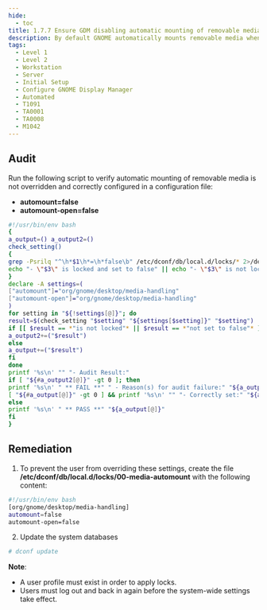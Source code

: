 ```yaml
---
hide:
  - toc
title: 1.7.7 Ensure GDM disabling automatic mounting of removable media is not overridden
description: By default GNOME automatically mounts removable media when inserted as a convenience to the user. By using the lockdown mode in dconf, you can prevent users from changing specific settings. To lock down a dconf key or subpath, create a locks subdirectory in the keyfile directory. The files inside this directory contain a list of keys or subpaths to lock. Just as with the keyfiles, you may add any number of files to this directory.
tags:
  - Level 1
  - Level 2
  - Workstation
  - Server
  - Initial Setup
  - Configure GNOME Display Manager
  - Automated
  - T1091
  - TA0001
  - TA0008
  - M1042
---
```


## Audit
Run the following script to verify automatic mounting of removable media is not overridden and correctly configured in a configuration file:
- **automount=false**
- **automount-open=false**
```bash linenums="1"
#!/usr/bin/env bash
{
a_output=() a_output2=()
check_setting()
{
grep -Psrilq "^\h*$1\h*=\h*false\b" /etc/dconf/db/local.d/locks/* 2>/dev/null && \
echo "- \"$3\" is locked and set to false" || echo "- \"$3\" is not locked or not set to false"
}
declare -A settings=(
["automount"]="org/gnome/desktop/media-handling"
["automount-open"]="org/gnome/desktop/media-handling"
)
for setting in "${!settings[@]}"; do
result=$(check_setting "$setting" "${settings[$setting]}" "$setting")
if [[ $result == *"is not locked"* || $result == *"not set to false"* ]]; then
a_output2+=("$result")
else
a_output+=("$result")
fi
done
printf '%s\n' "" "- Audit Result:"
if [ "${#a_output2[@]}" -gt 0 ]; then
printf '%s\n' " ** FAIL **" " - Reason(s) for audit failure:" "${a_output2[@]}"
[ "${#a_output[@]}" -gt 0 ] && printf '%s\n' "" "- Correctly set:" "${a_output[@]}"
else
printf '%s\n' " ** PASS **" "${a_output[@]}"
fi
}
```

## Remediation
1. To prevent the user from overriding these settings, create the file **/etc/dconf/db/local.d/locks/00-media-automount** with the following
content:
```bash
#!/usr/bin/env bash
[org/gnome/desktop/media-handling]
automount=false
automount-open=false
```

2. Update the system databases
```bash
# dconf update
```

**Note**:
- A user profile must exist in order to apply locks.
- Users must log out and back in again before the system-wide settings take effect.
